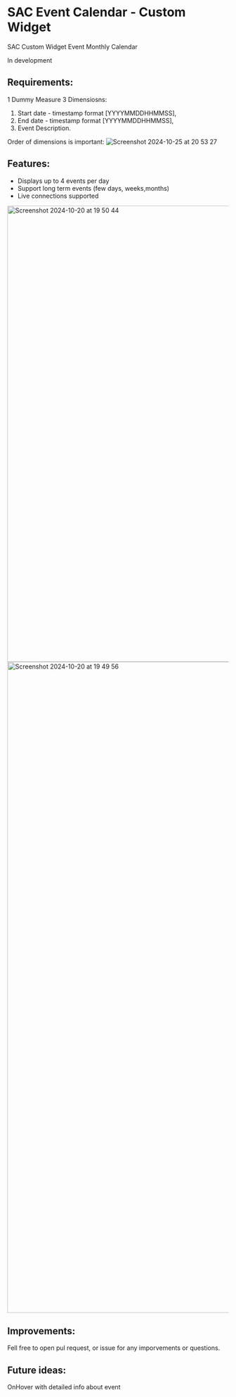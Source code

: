 # SAC Event Calendar - Custom Widget
SAC Custom Widget Event Monthly Calendar

In development

## Requirements:

1 Dummy Measure
3 Dimensiosns:
  1. Start date - timestamp format [YYYYMMDDHHMMSS],
  2. End date - timestamp format [YYYYMMDDHHMMSS],
  3. Event Description.
     

Order of dimensions is important:
![Screenshot 2024-10-25 at 20 53 27](https://github.com/user-attachments/assets/5f797209-aee8-4451-bd69-cfbb712bec75)


## Features:

- Displays up to 4 events per day
- Support long term events (few days, weeks,months)
- Live connections supported
<img width="1037" alt="Screenshot 2024-10-20 at 19 50 44" src="https://github.com/user-attachments/assets/666701eb-cdaf-4673-a7e3-4bc4fe421ca0">
<img width="1480" alt="Screenshot 2024-10-20 at 19 49 56" src="https://github.com/user-attachments/assets/91598770-9bfd-4244-8143-875ea194d88f">


## Improvements:

Fell free to open pul request, or issue for any imporvements or questions.


## Future ideas:
OnHover with detailed info about event

